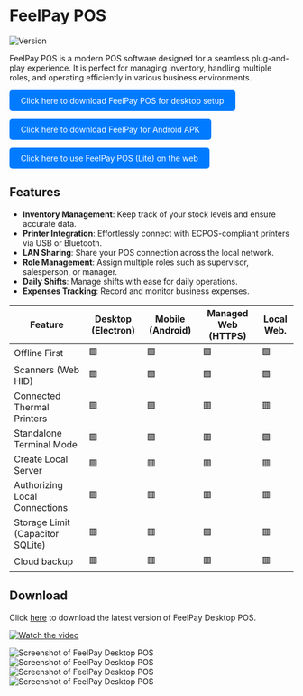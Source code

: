 # FeelPay POS

![Version](https://img.shields.io/github/v/release/FeelPay/desktop?label=Latest%20Version)

FeelPay POS is a modern POS software designed for a seamless plug-and-play experience. It is perfect for managing inventory, handling multiple roles, and operating efficiently in various business environments. 

<a href="https://github.com/FeelPay/desktop/releases" style="display:inline-block; padding:10px 20px; background-color:#007bff; color:white; text-align:center; text-decoration:none; border-radius:5px;">Click here to download FeelPay POS for desktop setup</a>

<a href="https://github.com/FeelPay/Feelpay-POS-for-Android-/releases" style="display:inline-block; padding:10px 20px; background-color:#007bff; color:white; text-align:center; text-decoration:none; border-radius:5px;">Click here to download FeelPay for Android APK</a>


<a href="https://pos-desktop-releases.onrender.com" style="display:inline-block; padding:10px 20px; background-color:#007bff; color:white; text-align:center; text-decoration:none; border-radius:5px;">Click here to use FeelPay POS (Lite) on the web</a>




## Features
- **Inventory Management**: Keep track of your stock levels and ensure accurate data.
- **Printer Integration**: Effortlessly connect with ECPOS-compliant printers via USB or Bluetooth.
- **LAN Sharing**: Share your POS connection across the local network.
- **Role Management**: Assign multiple roles such as supervisor, salesperson, or manager.
- **Daily Shifts**: Manage shifts with ease for daily operations.
- **Expenses Tracking**: Record and monitor business expenses.

| Feature                         | Desktop (Electron) | Mobile (Android) | Managed Web (HTTPS) | Local Web.            |
|---------------------------------|--------------------|------------------|---------------------|----------------------|
| Offline First                   | 🟩                 | 🟩               | 🟩                  | 🟩                   |
| Scanners (Web HID)              | 🟩                 | 🟩               | 🟩                  | 🟩                   |
| Connected Thermal Printers      | 🟩                 | 🟩               | 🟥                  | 🟥                   |
| Standalone Terminal Mode        | 🟩                 | 🟩               | 🟥                  | 🟩                   |
| Create Local Server             | 🟩                 | 🟥               | 🟥                  | 🟥                   |
| Authorizing Local Connections   | 🟩                 | 🟥               | 🟥                  | 🟥                   |
| Storage Limit (Capacitor SQLite)| 🟥                 | 🟥               | 🟩                  | 🟥                   |
| Cloud backup                    | 🟥                 | 🟥               | 🟥                  | 🟥                   |


## Download
Click [here](https://github.com/FeelPay/desktop/releases) to download the latest version of FeelPay Desktop POS.

[![Watch the video](https://i.sstatic.net/Vp2cE.png)](https://github.com/user-attachments/assets/51312956-ecd6-4201-b131-c9ee37fa3d71)






![Screenshot of FeelPay Desktop POS](https://res.cloudinary.com/dreamnerd/image/upload/v1734763237/Screenshot_2024-12-20_105610_c4zjjf.png)
![Screenshot of FeelPay Desktop POS](https://res.cloudinary.com/dreamnerd/image/upload/v1734681608/Screenshot_2024-12-20_105551_vggqol.png)
![Screenshot of FeelPay Desktop POS](https://res.cloudinary.com/dreamnerd/image/upload/v1734681609/Screenshot_2024-12-20_105821_pm3p8w.png)
![Screenshot of FeelPay Desktop POS](https://res.cloudinary.com/dreamnerd/image/upload/v1734681609/Screenshot_2024-12-20_105857_xyuqde.png)

